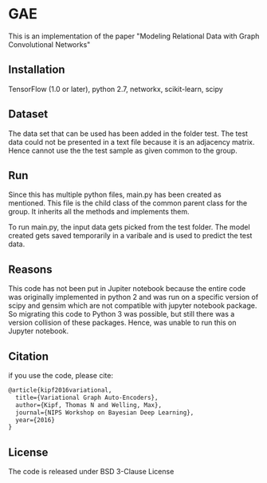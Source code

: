 # GAE

This is an implementation of the paper "Modeling Relational Data with Graph Convolutional Networks"

## Installation

 TensorFlow (1.0 or later),
 python 2.7,
 networkx,
 scikit-learn,
 scipy

## Dataset

The data set that can be used has been added in the folder test. The test data could not be presented in a text file because it is an adjacency matrix.
Hence cannot use the the test sample as given common to the group.

## Run

Since this has multiple python files, main.py has been created as mentioned. 
This file is the child class of the common parent class for the group. It inherits all the methods and implements them.

To run main.py, the input data gets picked from the test folder. 
The model created gets saved temporarily in a varibale and is used to predict the test data.

## Reasons

This code has not been put in Jupiter notebook because the entire code was originally implemented in python 2 and was run on a specific version of scipy and gensim which are not compatible with jupyter notebook package. So migrating this code to Python 3 was possible, but still there was a version collision of these packages. Hence, was unable to run this on Jupyter notebook.

## Citation

if you use the code, please cite:

```txt
@article{kipf2016variational,
  title={Variational Graph Auto-Encoders},
  author={Kipf, Thomas N and Welling, Max},
  journal={NIPS Workshop on Bayesian Deep Learning},
  year={2016}
}
```

## License
The code is released under BSD 3-Clause License
